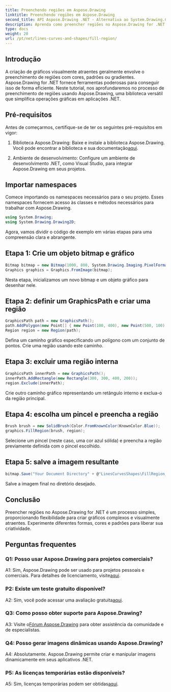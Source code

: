 ```yaml
---
title: Preenchendo regiões em Aspose.Drawing
linktitle: Preenchendo regiões em Aspose.Drawing
second_title: API Aspose.Drawing .NET - Alternativa ao System.Drawing.Common
description: Aprenda como preencher regiões no Aspose.Drawing for .NET com este tutorial passo a passo. Aprimore suas habilidades de design gráfico sem esforço.
type: docs
weight: 20
url: /pt/net/lines-curves-and-shapes/fill-region/
---
```

## Introdução

A criação de gráficos visualmente atraentes geralmente envolve o preenchimento de regiões com cores, padrões ou gradientes. Aspose.Drawing for .NET fornece ferramentas poderosas para conseguir isso de forma eficiente. Neste tutorial, nos aprofundaremos no processo de preenchimento de regiões usando Aspose.Drawing, uma biblioteca versátil que simplifica operações gráficas em aplicações .NET.

## Pré-requisitos

Antes de começarmos, certifique-se de ter os seguintes pré-requisitos em vigor:

1.  Biblioteca Aspose.Drawing: Baixe e instale a biblioteca Aspose.Drawing. Você pode encontrar a biblioteca e sua documentação[aqui](https://reference.aspose.com/drawing/net/).

2. Ambiente de desenvolvimento: Configure um ambiente de desenvolvimento .NET, como Visual Studio, para integrar Aspose.Drawing em seus projetos.

## Importar namespaces

Comece importando os namespaces necessários para o seu projeto. Esses namespaces fornecem acesso às classes e métodos necessários para trabalhar com Aspose.Drawing.

```csharp
using System.Drawing;
using System.Drawing.Drawing2D;
```


Agora, vamos dividir o código de exemplo em várias etapas para uma compreensão clara e abrangente.

## Etapa 1: Crie um objeto bitmap e gráfico

```csharp
Bitmap bitmap = new Bitmap(1000, 800, System.Drawing.Imaging.PixelFormat.Format32bppPArgb);
Graphics graphics = Graphics.FromImage(bitmap);
```

Nesta etapa, inicializamos um novo bitmap e um objeto gráfico para desenhar nele.

## Etapa 2: definir um GraphicsPath e criar uma região

```csharp
GraphicsPath path = new GraphicsPath();
path.AddPolygon(new Point[] { new Point(100, 400), new Point(500, 100), new Point(900, 400), new Point(500, 700) });
Region region = new Region(path);
```

Defina um caminho gráfico especificando um polígono com um conjunto de pontos. Crie uma região usando este caminho.

## Etapa 3: excluir uma região interna

```csharp
GraphicsPath innerPath = new GraphicsPath();
innerPath.AddRectangle(new Rectangle(300, 300, 400, 200));
region.Exclude(innerPath);
```

Crie outro caminho gráfico representando um retângulo interno e exclua-o da região principal.

## Etapa 4: escolha um pincel e preencha a região

```csharp
Brush brush = new SolidBrush(Color.FromKnownColor(KnownColor.Blue));
graphics.FillRegion(brush, region);
```

Selecione um pincel (neste caso, uma cor azul sólida) e preencha a região previamente definida com o pincel escolhido.

## Etapa 5: salve a imagem resultante

```csharp
bitmap.Save("Your Document Directory" + @"LinesCurvesShapes\FillRegion_out.png");
```

Salve a imagem final no diretório desejado.

## Conclusão

Preencher regiões no Aspose.Drawing for .NET é um processo simples, proporcionando flexibilidade para criar gráficos complexos e visualmente atraentes. Experimente diferentes formas, cores e padrões para liberar sua criatividade.

## Perguntas frequentes

### Q1: Posso usar Aspose.Drawing para projetos comerciais?

 A1: Sim, Aspose.Drawing pode ser usado para projetos pessoais e comerciais. Para detalhes de licenciamento, visite[aqui](https://purchase.aspose.com/buy).

### P2: Existe um teste gratuito disponível?

 A2: Sim, você pode acessar uma avaliação gratuita[aqui](https://releases.aspose.com/).

### Q3: Como posso obter suporte para Aspose.Drawing?

 A3: Visite o[Fórum Aspose.Drawing](https://forum.aspose.com/c/diagram/17) para obter assistência da comunidade e de especialistas.

### Q4: Posso gerar imagens dinâmicas usando Aspose.Drawing?

A4: Absolutamente. Aspose.Drawing permite criar e manipular imagens dinamicamente em seus aplicativos .NET.

### P5: As licenças temporárias estão disponíveis?

 A5: Sim, licenças temporárias podem ser obtidas[aqui](https://purchase.aspose.com/temporary-license/).